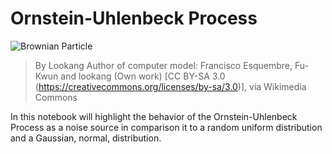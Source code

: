 # Ornstein-Uhlenbeck Process

![Brownian Particle](https://upload.wikimedia.org/wikipedia/commons/c/c2/Brownian_motion_large.gif)

>By Lookang Author of computer model: Francisco Esquembre, Fu-Kwun and lookang (Own work) [CC BY-SA 3.0 (https://creativecommons.org/licenses/by-sa/3.0)], via Wikimedia Commons

In this notebook will highlight the behavior of the Ornstein-Uhlenbeck
Process as a noise source in comparison it to a random uniform distribution
and a Gaussian, normal, distribution.
